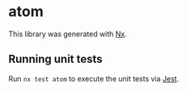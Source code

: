 # atom

This library was generated with [Nx](https://nx.dev).

## Running unit tests

Run `nx test atom` to execute the unit tests via [Jest](https://jestjs.io).
